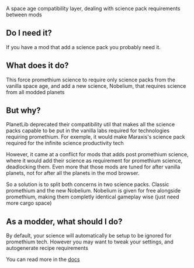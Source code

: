 A space age compatibility layer, dealing with science pack requirements between mods

## Do I need it?
If you have a mod that add a science pack you probably need it.

## What does it do?
This force promethium science to require only science packs from the vanilla space age, and add a new science, Nobelium, that requires science from all modded planets

## But why?
PlanetLib deprecated their compatibility util that makes all the science packs capable to be put in the vanilla labs required for technologies requiring promethium.
For exemple, it would make Maraxis's science pack required for the infinite science productivity tech

However, it came at a conflict for mods that adds post promethium science, where it would add their science as requirement for promethium science, deadlocking them. Even more that those mods are tuned for after vanilla planets, not for after all the planets in the mod browser.

So a solution is to split both concerns in two science packs. Classic promethium and the new Nobelium. Nobelium is given for free alongside promethium, making them completly identical gameplay wise (just need more cargo space)

## As a modder, what should I do?

By default, your science will automatically be setup to be ignored for promethium tech. However you may want to tweak your settings, and autogenerate recipe requirements 

You can read more in the [docs](https://rustynova016.github.io/nobelium_science/)